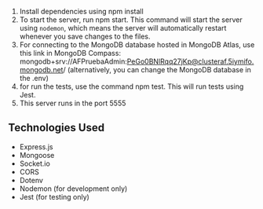 

1. Install dependencies using npm install
2. To start the server, run npm start. This command will start the server using `nodemon`, which means the server will automatically restart whenever you save changes to the files.
3. For connecting to the MongoDB database hosted in MongoDB Atlas, use this link in MongoDB Compass: mongodb+srv://AFPruebaAdmin:PeGo0BNlRqq27jKp@clusteraf.5iymifo.mongodb.net/ (alternatively, you can change the MongoDB database in the .env)
4. for run the tests, use the command npm test. This will run tests using Jest.
5. This server runs in the port 5555

## Technologies Used

- Express.js
- Mongoose
- Socket.io
- CORS
- Dotenv
- Nodemon (for development only)
- Jest (for testing only)
